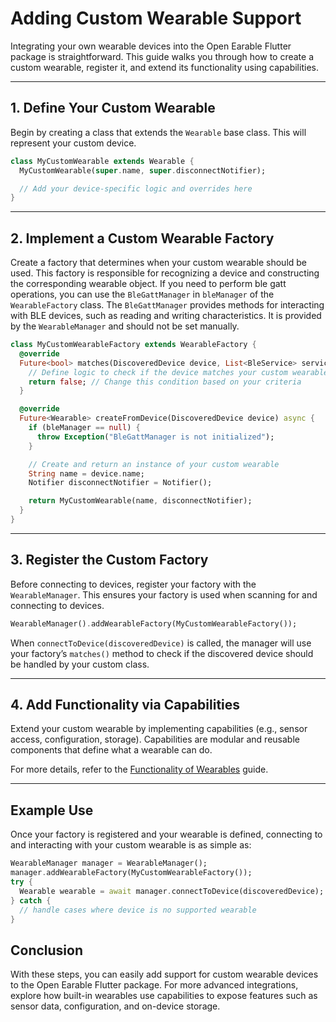 # Adding Custom Wearable Support

Integrating your own wearable devices into the Open Earable Flutter package is straightforward. This guide walks you through how to create a custom wearable, register it, and extend its functionality using capabilities.

---

## 1. Define Your Custom Wearable

Begin by creating a class that extends the `Wearable` base class. This will represent your custom device.

```dart
class MyCustomWearable extends Wearable {
  MyCustomWearable(super.name, super.disconnectNotifier);

  // Add your device-specific logic and overrides here
}
```

---

## 2. Implement a Custom Wearable Factory

Create a factory that determines when your custom wearable should be used. This factory is responsible for recognizing a device and constructing the corresponding wearable object. If you need to perform ble gatt operations, you can use the `BleGattManager` in `bleManager` of the `WearableFactory` class. The `BleGattManager` provides methods for interacting with BLE devices, such as reading and writing characteristics. It is provided by the `WearableManager` and should not be set manually.

```dart
class MyCustomWearableFactory extends WearableFactory {
  @override
  Future<bool> matches(DiscoveredDevice device, List<BleService> services) async {
    // Define logic to check if the device matches your custom wearable
    return false; // Change this condition based on your criteria
  }

  @override
  Future<Wearable> createFromDevice(DiscoveredDevice device) async {
    if (bleManager == null) {
      throw Exception("BleGattManager is not initialized");
    }

    // Create and return an instance of your custom wearable
    String name = device.name;
    Notifier disconnectNotifier = Notifier();

    return MyCustomWearable(name, disconnectNotifier);
  }
}
```

---

## 3. Register the Custom Factory

Before connecting to devices, register your factory with the `WearableManager`. This ensures your factory is used when scanning for and connecting to devices.

```dart
WearableManager().addWearableFactory(MyCustomWearableFactory());
```

When `connectToDevice(discoveredDevice)` is called, the manager will use your factory’s `matches()` method to check if the discovered device should be handled by your custom class.

---

## 4. Add Functionality via Capabilities

Extend your custom wearable by implementing capabilities (e.g., sensor access, configuration, storage). Capabilities are modular and reusable components that define what a wearable can do.

For more details, refer to the [Functionality of Wearables](doc/CAPABILITIES.md) guide.

---

## Example Use

Once your factory is registered and your wearable is defined, connecting to and interacting with your custom wearable is as simple as:

```dart
WearableManager manager = WearableManager();
manager.addWearableFactory(MyCustomWearableFactory());
try {
  Wearable wearable = await manager.connectToDevice(discoveredDevice);
} catch {
  // handle cases where device is no supported wearable
}
```

## Conclusion

With these steps, you can easily add support for custom wearable devices to the Open Earable Flutter package. For more advanced integrations, explore how built-in wearables use capabilities to expose features such as sensor data, configuration, and on-device storage.
